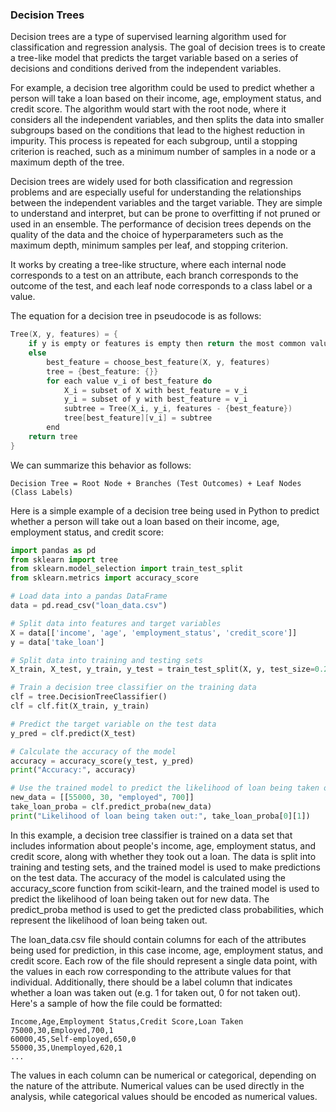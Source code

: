 ### Decision Trees

Decision trees are a type of supervised learning algorithm used for classification and regression analysis. The goal of decision trees is to create a tree-like model that predicts the target variable based on a series of decisions and conditions derived from the independent variables.

For example, a decision tree algorithm could be used to predict whether a person will take a loan based on their income, age, employment status, and credit score. The algorithm would start with the root node, where it considers all the independent variables, and then splits the data into smaller subgroups based on the conditions that lead to the highest reduction in impurity. This process is repeated for each subgroup, until a stopping criterion is reached, such as a minimum number of samples in a node or a maximum depth of the tree.

Decision trees are widely used for both classification and regression problems and are especially useful for understanding the relationships between the independent variables and the target variable. They are simple to understand and interpret, but can be prone to overfitting if not pruned or used in an ensemble. The performance of decision trees depends on the quality of the data and the choice of hyperparameters such as the maximum depth, minimum samples per leaf, and stopping criterion.

It works by creating a tree-like structure, where each internal node corresponds to a test on an attribute, each branch corresponds to the outcome of the test, and each leaf node corresponds to a class label or a value.

The equation for a decision tree in pseudocode is as follows:
```c
Tree(X, y, features) = {
    if y is empty or features is empty then return the most common value of y
    else
        best_feature = choose_best_feature(X, y, features)
        tree = {best_feature: {}}
        for each value v_i of best_feature do
            X_i = subset of X with best_feature = v_i
            y_i = subset of y with best_feature = v_i
            subtree = Tree(X_i, y_i, features - {best_feature})
            tree[best_feature][v_i] = subtree
        end
    return tree
}
```

We can summarize this behavior as follows:
```
Decision Tree = Root Node + Branches (Test Outcomes) + Leaf Nodes (Class Labels)
```

Here is a simple example of a decision tree being used in Python to predict whether a person will take out a loan based on their income, age, employment status, and credit score:
```python
import pandas as pd
from sklearn import tree
from sklearn.model_selection import train_test_split
from sklearn.metrics import accuracy_score

# Load data into a pandas DataFrame
data = pd.read_csv("loan_data.csv")

# Split data into features and target variables
X = data[['income', 'age', 'employment_status', 'credit_score']]
y = data['take_loan']

# Split data into training and testing sets
X_train, X_test, y_train, y_test = train_test_split(X, y, test_size=0.2)

# Train a decision tree classifier on the training data
clf = tree.DecisionTreeClassifier()
clf = clf.fit(X_train, y_train)

# Predict the target variable on the test data
y_pred = clf.predict(X_test)

# Calculate the accuracy of the model
accuracy = accuracy_score(y_test, y_pred)
print("Accuracy:", accuracy)

# Use the trained model to predict the likelihood of loan being taken out for new data
new_data = [[55000, 30, "employed", 700]]
take_loan_proba = clf.predict_proba(new_data)
print("Likelihood of loan being taken out:", take_loan_proba[0][1])
```

In this example, a decision tree classifier is trained on a data set that includes information about people's income, age, employment status, and credit score, along with whether they took out a loan. The data is split into training and testing sets, and the trained model is used to make predictions on the test data. The accuracy of the model is calculated using the accuracy_score function from scikit-learn, and the trained model is used to predict the likelihood of loan being taken out for new data. The predict_proba method is used to get the predicted class probabilities, which represent the likelihood of loan being taken out.

The loan_data.csv file should contain columns for each of the attributes being used for prediction, in this case income, age, employment status, and credit score. Each row of the file should represent a single data point, with the values in each row corresponding to the attribute values for that individual. Additionally, there should be a label column that indicates whether a loan was taken out (e.g. 1 for taken out, 0 for not taken out). Here's a sample of how the file could be formatted:
```
Income,Age,Employment Status,Credit Score,Loan Taken
75000,30,Employed,700,1
60000,45,Self-employed,650,0
55000,35,Unemployed,620,1
...
```

The values in each column can be numerical or categorical, depending on the nature of the attribute. Numerical values can be used directly in the analysis, while categorical values should be encoded as numerical values.